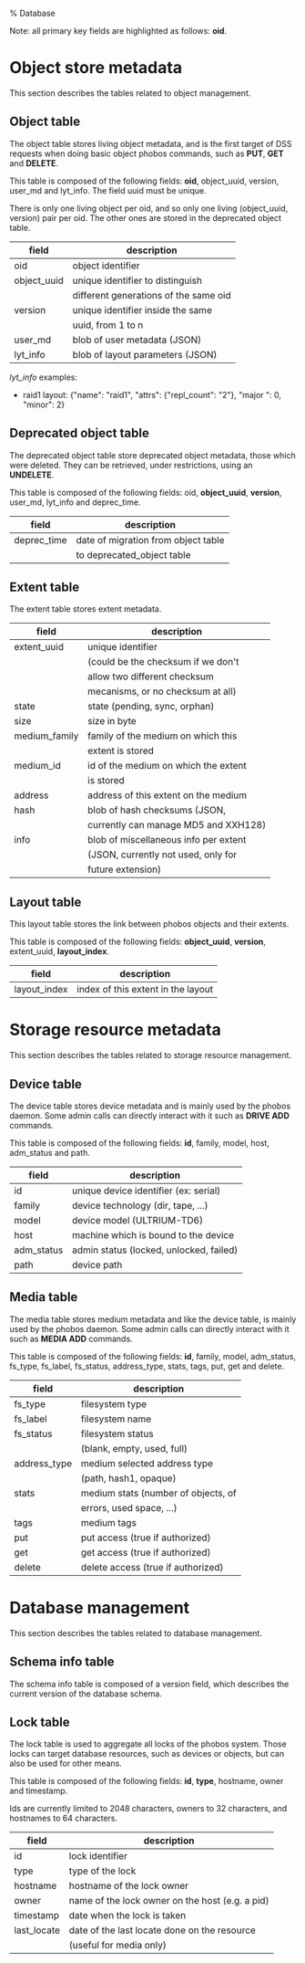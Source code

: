 % Database

Note: all primary key fields are highlighted as follows: __oid__.

# Object store metadata
This section describes the tables related to object management.

## Object table
The object table stores living object metadata, and is the first target of
DSS requests when doing basic object phobos commands, such as **PUT**, **GET**
and **DELETE**.

This table is composed of the following fields: __oid__, object_uuid, version,
user_md and lyt_info. The field uuid must be unique.

There is only one living object per oid, and so only one living (object_uuid,
version) pair per oid. The other ones are stored in the deprecated object table.

| field             | description                           |
|-------------------|---------------------------------------|
| oid               | object identifier                     |
| object_uuid       | unique identifier to distinguish      |
|                   | different generations of the same oid |
| version           | unique identifier inside the same     |
|                   | uuid, from 1 to n                     |
| user_md           | blob of user metadata (JSON)          |
| lyt_info          | blob of layout parameters (JSON)      |

_lyt_info_ examples:

- raid1 layout: {"name": "raid1", "attrs": {"repl_count": "2"}, "major
": 0, "minor": 2}

## Deprecated object table
The deprecated object table store deprecated object metadata, those which
were deleted. They can be retrieved, under restrictions, using an **UNDELETE**.

This table is composed of the following fields: oid, __object_uuid__,
__version__, user_md, lyt_info and deprec_time.

| field             | description                           |
|-------------------|---------------------------------------|
| deprec_time       | date of migration from object table   |
|                   | to deprecated_object table            |

## Extent table
The extent table stores extent metadata.

| field             | description                           |
|-------------------|---------------------------------------|
| extent_uuid       | unique identifier                     |
|                   | (could be the checksum if we don't    |
|                   | allow two different checksum          |
|                   | mecanisms, or no checksum at all)     |
| state             | state (pending, sync, orphan)         |
| size              | size in byte                          |
| medium_family     | family of the medium on which this    |
|                   | extent is stored                      |
| medium_id         | id of the medium on which the extent  |
|                   | is stored                             |
| address           | address of this extent on the medium  |
| hash              | blob of hash checksums (JSON,         |
|                   | currently can manage MD5 and XXH128)  |
| info              | blob of miscellaneous info per extent |
|                   | (JSON, currently not used, only for   |
|                   |  future extension)                    |

## Layout table
This layout table stores the link between phobos objects and their extents.

This table is composed of the following fields: __object_uuid__,
__version__, extent_uuid, __layout_index__.

| field             | description                           |
|-------------------|---------------------------------------|
| layout_index      | index of this extent in the layout    |

# Storage resource metadata
This section describes the tables related to storage resource management.

## Device table
The device table stores device metadata and is mainly used by the phobos
daemon. Some admin calls can directly interact with it such as **DRIVE ADD**
commands.

This table is composed of the following fields: __id__, family, model, host,
adm_status and path.

| field             | description                             |
|-------------------|-----------------------------------------|
| id                | unique device identifier (ex: serial)   |
| family            | device technology (dir, tape, ...)      |
| model             | device model (ULTRIUM-TD6)              |
| host              | machine which is bound to the device    |
| adm_status        | admin status (locked, unlocked, failed) |
| path              | device path                             |

## Media table
The media table stores medium metadata and like the device table, is mainly
used by the phobos daemon. Some admin calls can directly interact with it
such as **MEDIA ADD** commands.

This table is composed of the following fields: __id__, family, model,
adm_status, fs_type, fs_label, fs_status, address_type, stats, tags, put, get
and delete.

| field             | description                           |
|-------------------|---------------------------------------|
| fs_type           | filesystem type                       |
| fs_label          | filesystem name                       |
| fs_status         | filesystem status                     |
|                   | (blank, empty, used, full)            |
| address_type      | medium selected address type          |
|                   | (path, hash1, opaque)                 |
| stats             | medium stats (number of objects, of   |
|                   | errors, used space, ...)              |
| tags              | medium tags                           |
| put               | put access (true if authorized)       |
| get               | get access (true if authorized)       |
| delete            | delete access (true if authorized)    |

# Database management
This section describes the tables related to database management.

## Schema info table
The schema info table is composed of a version field, which describes the
current version of the database schema.

## Lock table
The lock table is used to aggregate all locks of the phobos system. Those locks
can target database resources, such as devices or objects, but can also be used
for other means.

This table is composed of the following fields: __id__, __type__, hostname,
owner and timestamp.

Ids are currently limited to 2048 characters, owners to 32 characters, and
hostnames to 64 characters.

| field             | description                                     |
|-------------------|-------------------------------------------------|
| id                | lock identifier                                 |
| type              | type of the lock                                |
| hostname          | hostname of the lock owner                      |
| owner             | name of the lock owner on the host (e.g. a pid) |
| timestamp         | date when the lock is taken                     |
| last_locate       | date of the last locate done on the resource    |
|                   | (useful for media only)                         |
